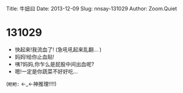 Title: 牛妞曰
Date: 2013-12-09
Slug: nnsay-131029
Author: Zoom.Quiet


# 131029

- 快起来!我流血了!
(急吼吼起来乱翻... )
- 妈妈!给你止血贴!
- 咦?妈妈,你乍么是屁股中间出血呢?
- 嗯!一定是你蔬菜不好好吃... 


(`粑粑:` ←_←神推理!!!!)
